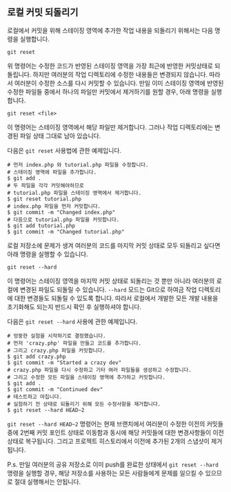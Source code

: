 ## 로컬 커밋 되돌리기

로컬에서 커밋을 위해 스테이징 영역에 추가한 작업 내용을 되돌리기 위해서는 다음 명령을 실행합니다.
```
git reset
```

위 명령어는 수정한 코드가 반영된 스테이징 영역을 가장 최근에 반영한 커밋상태로 되돌립니다. 
하지만 여러분의 작업 디렉토리에 수정한 내용들은 변경되지 않습니다. 따라서 여러분이 수정한 소스를 다시 커밋할 수 있습니다. 
만일 이미 스테이징 영역에 반영된 수정한 파일들 중에서 하나의 파일만 커밋에서 제거하기를 원할 경우, 아래 명령을 실행합니다.

```
git reset <file>
```
이 명령어는 스테이징 영역에서 해당 파일만 제거합니다. 그러나 작업 디렉토리에는 변경된 파일 상태 그대로 남아 있습니다.

다음은 ```git reset``` 사용법에 관한 예제입니다.
```
# 먼저 index.php 와 tutorial.php 파일을 수정합니다.
# 스테이징 영역에 파일을 추가합니다.
$ git add .
# 두 파일을 각각 커밋해야하므로
# tutorial.php 파일을 스테이징 영역에서 제거합니다.
$ git reset tutorial.php
# index.php 파일을 먼저 커밋합니다.
$ git commit -m "Changed index.php"
# 다음으로 tutorial.php 파일을 커밋합니다.
$ git add tutorial.php
$ git commit -m "Changed tutorial.php"
```

로컬 저장소에 문제가 생겨 여러분의 코드를 마지막 커밋 상태로 모두 되돌리고 싶다면 아래 명령을 실행할 수 있습니다.
```
git reset --hard 
```

이 명령어는 스테이징 영역을 마지막 커밋 상태로 되돌리는 것 뿐만 아니라 여러분의 로컬에 변경된 파일도 되돌릴 수 있습니다.
```--hard``` 모드는 Git으로 하여금 작업 디렉토리에 대한 변경들도 되돌릴 수 있도록 합니다.
따라서 로컬에서 개발한 모든 개발 내용을 초기화해도 되는지 반드시 확인 후 실행하셔야 합니다.

다음은 ```git reset --hard``` 사용에 관한 예제입니다.
```
# 엉뚱한 실험을 시작하기로 결정했습니다.
# 먼저 'crazy.php' 파일을 만들고 코드를 추가합니다.
# 그리고 crazy.php 파일을 커밋합니다.
$ git add crazy.php 
$ git commit -m "Started a crazy dev"
# crazy.php 파일을 다시 수정하고 기타 여러 파일들을 생성하고 수정합니다.
# 그리고 수정한 모든 파일을 스테이징 영역에 추가하고 커밋합니다.
$ git add .
$ git commit -m "Continued dev"
# 테스트하고 마칩니다.
# 실험하기 전 상태로 되돌리기 위해 모든 수정사항을 제거합니다.
$ git reset --hard HEAD~2
```
```git reset --hard HEAD~2``` 명령어는 현재 브랜치에서 여러분이 수정한 이전의 커밋들 중에 2번째 커밋 포인트 상태로 이동함과 동시에 해당 커밋들에 대한 변경사항들이 이전 상태로 복구됩니다. 그리고 프로젝트 히스토리에서 이전에 추가된 2개의 스냅샷이 제거됩니다.

P.s. 만일 여러분의 공유 저장소로 이미 push를 완료한 상태에서 ```git reset --hard``` 명령을 실행할 경우, 해당 저장소를 사용하는 모든 사람들에게 문제를 일으킬 수 있으므로 절대 실행해서는 안됩니다.

